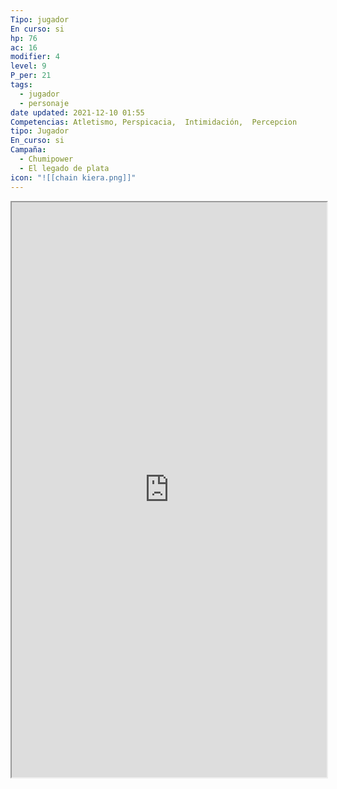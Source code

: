 ```yaml
---
Tipo: jugador
En curso: si
hp: 76
ac: 16
modifier: 4
level: 9
P_per: 21
tags:
  - jugador
  - personaje
date updated: 2021-12-10 01:55
Competencias: Atletismo, Perspicacia,  Intimidación,  Percepcion
tipo: Jugador
En_curso: si
Campaña:
  - Chumipower
  - El legado de plata
icon: "![[chain kiera.png]]"
---
```


<iframe
    height = 920
    width = 100%
    padding = 0 0
    margins = 0 0
    src="https://www.dndbeyond.com/characters/74603794"</iframe>

   ![[Kiera.jpeg||clear+hmed+right]]
# Kiera

## Stats

| STR | DEX | CON | INT | WIS | CHA |
| --- | --- | --- | --- | --- | --- |
| 8   | 18  | 14  | 10  | 16  | 13  |

## Proficiencies

#Acrobacias #Historia #Naturaleza #Percepcion #Sigilo #Trato_con_animales

## Generico

| Raza    | Edad  | Genero |
| ------- | ----- | ------ |
| Ashimar | Joven | Mujer  |

## Caracteristicas

| Rasgo Personalidad | Ideal  | Vinculo | Defecto |
| ------------------ | ------ | ------- | ------- |
| #todo              | #todo | #todo   | #todo   |

[Idiomas:: comun, gnomo, triton, infernal]

## Background

Marinero/Pirata

## Descripción
Esta tocada por Umberlee. Era de puerto Massali trabajaba de capitana de un barco comercial oportunistas, unos piratas liderados por el Capitan Barba Blanca os atacaron destruyeron su barco y mataron a su tripulación, dandola por muerta y despertaste en la orilla de su puerto. Comenzo a reunir a una tripulación, necesita dinero y contactos para comprar un barco para vengarse.

## Yeeyu
![[Hechizos Yeeyu.jpeg||clear+hmed]]

### Busqueda de Gath Igeo
La noche y el día se saludan donde Gath e Igeo nacieron, solo el aliento mostrara el sendero. Extendido sobre un puente de oro sonaran las campanas de plata. Cuando los Hijos de Gath regresen, cantando la melodía jocosa la llama sagrada prenderá el velo que oculta la Perla del Alma. Gath Igeo, la ciudadela ancestral en el centro del torbellino escarlata.

**La noche y el día se saludan donde Gath e Igeo nacieron** hace referencia al espacio, el planeta natal de los pueblos. Gath e Igeo son dos pueblos (elfos de gath y ) (githyanki y githzerai).Tras una cruenta guerra se unieron para combatir a los azotamentes.
**Extendido sobre un puente de oro sonaran las campanas de plata.** Un puente de oro fue tendido al rededor de la montaña que se encuentra entre ambos continentes

Gath e Igeo eran dos Naciones Gith Rivales que controlaba cada uno los unicos continentes de su planeta. Tras una cruenta guerra se unieron para formar un único pueblo y extenderse por el mar Astral. Debido a la cruenta guerra contra los azotamentes. Un hechizo fue lanzado para que los miembros en el exterior olvidar la lozalización del plano y de esa forma proteger su hogar.

La perla del Alma es un objeto escondido en Gath e Igeo. 

Gath Igeo es el planeta natal de los Giths una raza con la capacidad del viaje Astral mediante dragones astrales. Los Giths llegaron a las [[Islas Shamal]]  hace miles de años y poblaron las islas, de su adaptación a Aretries y la mezcla con otras razas surguieron los Elfos.

# Escrito por Olga
Historia de Kiera

Mujer, [Aasimar](http://dnd5e.wikidot.com/lineage:aasimar) Protector, [Ranger](http://dnd5e.wikidot.com/ranger) [Drakewarden](http://dnd5e.wikidot.com/ranger:drakewarden) 16 años.

  
## NAUFRAGIO EN LA COSTA DE RONCOR

La costa norte de la isla de Roncor es conocida por sus fuertes marejadas y corrientes. Esto hace que muchos barcos naufraguen al acercarse demasiado a la isla.

De ahí salí yo. No recuerdo nada porque era muy pequeña (sobre 1 año o 2) pero por lo que siempre me han dicho fue un milagro que la Tita Tak-Har consiguiese sacarme de ese barco con vida. 

Ella tampoco sabe decirme qué hizo que saltase al agua segura de que había alguien a quien salvar, siempre dice que Bahamut guiaba su cuerpo pero que ya podría haberlo guiado a una niña menos metomentodo.

Me acogió y he vivido siempre con ella en la tribu de Gath Igeo, donde ella es una de las titas más sabías que han conocido. O eso dicen al menos. Me gustaba vivir con ella, todo era siempre fácil y divertido (a pesar de lo seria que parece es la mejor bromista de la aldea) pero cuando discutíamos porque me había metido en algún lío siempre iba con la Tita Zharim. 

La tita Zharim es una dríada así que su cabaña siempre estaba llena de flores moradas de un olor dulce. Ella fue quien me enseñó a usar las plantas para curar heridas o para cazar mejor y quien me hacía entender que la Tita Tak-Har sólo me reñía por mi bien.

LA PIEDRA DEL ALMA/NACIMIENTO DE YEEYU

Cuando alcancé la mayoría de edad en la tribu las titas empezaron a llevarme de caza para enseñarme los tipos de animales que se esconden en las montañas y las costas del norte de Roncor y cómo seguirlos y atraparlos. También empecé a formar parte de las ceremonias a Bahamut. En ellas danzábamos alrededor de una perla gigante a la que llamábamos Yeo Garth, que significa Perla del Alma en élfico.

Un día, había quedado con mi amigo Erik para ir a cazar antes de la ceremonia, pero nos separamos y llegué antes al lugar de los ritos. Era raro, estaba completamente sola, pero no me sentía así. Noté que algo me llamaba desde la Perla así que me acerqué a tocarla y al hacerlo... se rompió.

Os podéis imaginar cómo se puso la Tita Tak-Har al llegar y ver que la perla estaba rota por mi culpa. Menos mal que Yee empezó a moverse dentro de la perla, haciendo que se rompiese aún más y viésemos que en realidad no era una perla, si no un huevo de dragón.

Por culpa de eso en la tribu me trataban distinto, como si fuese una persona completamente nueva. Hasta podía notar que Erik sentía celos de que Yee estuviera siempre a mi lado. Por no hablar de la cara de Samina con toda la atención y respeto que me dedicaban los habitantes más antiguos de la tribu.

Después de mucho meditarlo decidí que Yee no tenía por qué vivir sin conocer su origen y que, si las leyendas y mitos de los Antiguos eran ciertos, en la Ancestral Gath Igeo habría información sobre su familia y su paradero.

Los Antiguos es el nombre que se le da a las primeras generaciones de Gath Igeo. Una tribu de elfos de una remota región que se vio forzada a huir de la Ciudadela debido a un ataque drow, dando tumbos por las islas intentando encontrar un lugar seguro donde establecerse.

Todo esto ocurrió antes incluso de las Guerras de las Grietas, lo que ha hecho que se hayan perdido tanto los elfos de la tribu, esparcidos por las islas cuando se fueron a luchar, como el conocimiento de los anteriores emplazamientos de mi tribu. Aunque hay una canción que cuenta dónde podría estar la localización original de la Ciudadela Gath Igeo:

La noche y el día se saludan

Donde Gath e Igeo nacieron.

Allí el oculto sendero

Se mostrará ante el aliento.

Con el campeón sobre el puente de oro,

Al oír las plateadas campanas repicar,

Entonando el canto ancestral a coro

Los hijos de Gath volverán a su hogar.

El velo prenderá con la sagrada llama

Desvelando, al fin, la Perla del Alma.

Gath Igeo, la Ciudadela Ancestral,

Clavada en el Torbellino Escarlata.

EN BUSCA DE GATH IGEO

Por eso Yee y yo cogimos uno de los barcos que viajaba por una ruta mercantil al norte de la cordillera de Arkamaz hasta el Mar de Altalos. En el barco conocimos a gente majísima de todas partes del mundo, y aunque Yee es muy tímido nos acabamos haciendo amigos de Kian y Levanna. En el barco trabajamos bajo las órdenes de Sereia, una capitana muy conocida en los mares de las islas. Durante el laaaargo trayecto hasta Kalasgath, donde nos bajamos, aprendimos a leer las estrellas con Levanna y a vigilar el horizonte con Kian desde la cofa.

Como en el barco nadie había oído hablar nunca de Gath Igeo me dirigí a Crucecorrientes, donde se rumoreaba que había habido incursiones drow hacía muchísimo tiempo. Al llegar allí no encontré más que preguntas e historias sobre personas crueles que destrozaban bosques. Seguí ese rumor hasta el Bosque (al este de la Atalaya Este), un paraje completamente desolado en el que ya no quedaba nada más que cenizas y sangre. Ni pistas sobre la Ciudadela, ni de los Antiguos, ni de despiadados drows.

Buscando un lugar donde pasar la noche llegamos a Claroverde, un pueblecito muy cuco en el que había un hombre extraño viviendo en la linde del mismísimo bosque por el que llegamos al pueblo. Yee se acercó a jugar con él y desde entonces no se han separado.

KIERA

Criada por sus titas, las proveedoras de la tribu Gath Igeo, Kiera creció y vivió 14/15 años rodeada de comodidades y de gente atenta a ella.

Desde pequeña demostró ser ágil con los movimientos y certera con el arco, lo que no siempre la mantuvo lejos de los líos.

Cuando cumplió los 12 años empezó a salir con las titas a cazar y a participar en los rituales de la tribu. Dichos rituales se centran en adorar y pedir protección danzando alrededor de una gran perla mágica, un tesoro herencia de Los Antiguos.

Su carácter mimado le dio muchos problemas a la hora de tener las manos quietas cuando la curiosidad se apoderaba de ella. El gran descubrimiento llegó cuando se le antojó tocar la Yeo Garth (Perla Mágica en élfico), algo que hizo únicamente porque "le estaba llamando" según ella. La piedra empezó a brillar y calentarse, resquebrajándose. Del interior de la perla salió un pequeño dragón iridiscente, de escamas blancas brillantes y ojos de un azul cambiante, que se pegó a Kiera y se convirtió en su compañero de aventuras tanto en la tribu como en el último año fuera de ella.

- Olvidadiza
    
- Curiosa
    
- Entusiasta
    

Objetivo: Kiera se marcha de la tribu para poder encontrar el antiguo emplazamiento de Gath Igeo y así saber más del origen y la familia de YeeYu.

Subtexto: aunque Kiera haya crecido rodeada de cariño siempre sentirá que le falta información por no saber de dónde viene realmente. No quiere que Yee se sienta desplazado por no conocer sus orígenes y por eso cree que encontrará respuestas a de dónde salió Yee y dónde está su familia en Gath Igeo.

YEEYU

- Bueno
    
- Sociable (le gusta estar con gente)
    
- Tímido con desconocidos
    
- Alergias: estornudos espontáneos de daño tipo
    
- Protector
    

GATH IGEO

- Matriarcal
    
- Multirracial
    
- Adoradores de Bahamut
    

Forzados a huir de la Ciudadela, su emplazamiento actual es la isla de Roncor, en las montañas al norte de Arkamaz, tras llegar a la tribu de elfos que puebla la jungla del norte de la isla. Con ellos estuvieron un tiempo hasta separarse y seguir su camino más al norte.

Se establecieron cerca de la costa por la que pasa la ruta Shamal principal, donde naufragan barcos de todo tipo, con gente de todas las razas, algunas de las cuales deciden quedarse en la tribu que las salvó.

  


## PERSONAJES - GATH IGEO

Tita Tak-Har. Elfa. Enérgica y divertida. Como líder espiritual de Gath Igeo le ha costado hacerse entender, puesto que es una bromista nata y en ocasiones los asuntos a tratar son demasiado serios como para que casen con su personalidad. Principal cuidadora de Kiera, por lo que mantener su imparcialidad una vez se manifestó Bahamut y dio vida le resultó difícil. Sus tatuajes son plateados en vez de dorados para representar su proximidad a Bahamut.

Secreto: el humor es el mejor remedio contra el dolor.

Situación: Tak-Har se lanzó al agua, como llamada por una voz, para sacar a Kiera, la única superviviente, de un barco que se estrelló contra las rocas de la Montaña Perlada.

Tita Zharim. Dríada, druida. Movimientos largos y pausados. Acostumbrada a pasar la mitad de su vida como un árbol la tita Zharim tiene un deje lento al hablar y hacer a su alrededor, transmitiendo esa tranquilidad a aquellos con quien trata. Su paciencia sólo rivaliza con su amplísimo conocimiento de plantas y tratamientos naturales, los cuales utiliza tanto para hacer las mejores curas de la tribu como para venenos y pociones.

Secreto: mascar hierbabuena evita los sarpullidos por contacto con veneno.

Situación: Zharim era la encargada de consolar a Kiera y de hacer que se reconciliase con Tak-Har siempre que discutían.

Tita Keitha. Elfa, ranger. Esbelta y fuerte. La líder de los cazadores de la tribu. Mentora de Kiera en cuanto a caza, le ha enseñado todo lo que sabe sobre seguir rastros, camuflarse entre los árboles y atrapar a sus presas, ya sea con la delicadeza de trampas o con la rapidez de su arco. Hace años, tras una reunión con Tak-Har en mitad de la noche, marchó del pueblo en una misión secreta y no volvió. Ahora Tak-Har se encarga de los cazadores de la tribu.

Secreto: a veces, en situaciones de peligro, actuamos en contra de nuestros propios intereses.

Situación: cazando con el grupo de jóvenes cazadores Kiera se separó y tuvo que enfrentarse con una pantera sola con una daga. Keitha le dio su chakram para que siempre estuviese protegida.

Tita Asena. Humana, fighter. La única humana entre las Titas. De mirada recelosa y porte serio, casi regio, nunca se quejó de la vida que dejó atrás una vez su barco encalló en las aguas de XXX. Agradeció la hospitalidad que se le brindó en Gath Igeo a ella y su familia y demostró su valía hasta convertirse en la líder de la defensa de la tribu, protegiéndola contra los monstruos que bajan de las montañas o acogiendo y ayudando a los supervivientes de los naufragios.

Tita Haelyn. Tritón, monje. Una vieja tritón conocida por su sabiduría entre la tribu. Junto a un lago, en un claro del bosque, se encarga de educar a los niños enseñándoles a nadar y a pescar en verano, a hacer nudos y cestos y a curtir pieles en invierno. Fue a la primera persona que Kiera escuchó la canción de Gath Igeo.

Erik. Tabaxi, rogue. El pequeño de una familia de taxis de la tribu que llegaron buscando resguardarse de las bestias del bosque de Roncor y los furtivos con los que llegaron a él. Erik es un niño enérgico y jovial, siempre dispuesto a meterse en líos por su afán coleccionista. Sus posesiones más preciadas son aquellas a las que él llama “perlas” y son todo tipo de cachivaches que ha podido ir robando en sus viajes en barco, en el bosque y en Gath Igeo y los naufragios en sus costas.

Secreto: siempre fue la pequeña sombra de Kiera en Gath Igeo, hasta que llegó Yee. Kiera no se lo llegó a preguntar nunca pero cree que Erik se sintió desplazado y abandonado.

Situación: Una vez, buscando perlas en uno de los barcos naufragados Kiera y Erik se enredaron en un cargamento envuelto en redes mágicas que empezó a estrangularlos. Lograron escapar de allí aprendiendo una valiosa lección: hay cuerdas que las dagas no pueden cortar.

Samina. Humana. Hija de la Tita Asena, creció viendo a su madre afianzarse en la tribu, algo de lo que ella no ha tenido que preocuparse. Siente gran orgullo por su madre y su hermana mayor Sunila, lo que muchas veces se traduce en una altanería y un trato condescendiente con los demás niños de la tribu, sintiéndose por encima de ellos. Aunque eterna rival de Kiera por la predilección de Tak-Har hacia ella, su corazón está con la tribu y lo mejor para todos (aunque si ella sale favorecida aún mejor el plan).

## PERSONAJES - BARCO EL ESPEJO DE ARANDINE

Capitana Sereia. Tiefling. Reservada y calculadora, no suele ser la primera en hablar pero sí suele ser la que dice la última palabra. Pese a su seriedad su tripulación aprecia su mando ya que su mente fría les ha sacado de múltiples apuros en las aguas de las islas. Suele estar bajo cubierta examinando mapas y textos en un idioma extraño. Nadie sabe qué está buscando exactamente.

Kian. Uniya, bardo. Un muchacho jovial y enérgico, siempre sonriendo. Suele tener las manos siempre ocupadas, ya sea jugueteando, con cuerdas y nudos, con monedas y dados o con su laud. Su puesto en El Espejo es el de vigía, normalmente en la cofa amenizando el trabajo en cubierta con su música. Yee y Kiera encajaron muy bien con Kian ya que es el miembro más joven de la tripulación, y el más dispuesto a meterse en líos sin que se entere la Capitana Sereia. Al despedirse de Kiera le dió un beso prestado, esperando volver a verles para que se lo devolviese.

Levanna. Tritón, sorcerer. Su amplia sabiduría del mar de las islas y su historia y habitantes le ha asegurado su puesto como navegante del Espejo. Aunque de carácter a primeras cortante, Levanna siempre es la primera en canturrear las canciones de Kian y la que más se ríe contando las docenas de historias que marcan su piel. “El humor es el mejor compañero en una escuela tan dura como el mar”.